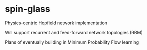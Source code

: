 spin-glass
==========

Physics-centric Hopfield network implementation


Will support recurrent and feed-forward network topologies (RBM)

Plans of eventually building in  Minimum Probability Flow learning